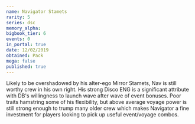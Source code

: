 ```yaml
---
name: Navigator Stamets
rarity: 5
series: dsc
memory_alpha:
bigbook_tier: 6
events: 0
in_portal: true
date: 12/02/2019
obtained: Pack
mega: false
published: true
---
```


Likely to be overshadowed by his alter-ego Mirror Stamets, Nav is still worthy crew in his own right. His strong Disco ENG is a significant attribute with DB's willingness to launch wave after wave of event bonuses. Poor traits hamstring some of his flexibility, but above average voyage power is still strong enough to trump many older crew which makes Navigator a fine investment for players looking to pick up useful event/voyage combos.
